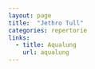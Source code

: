 ```yaml
---
layout: page
title:  "Jethro Tull"
categories: repertorie
links:
  - title: Aqualung
    url: aqualung
---
```

